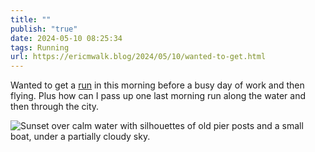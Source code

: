 ```yaml
---
title: ""
publish: "true"
date: 2024-05-10 08:25:34
tags: Running
url: https://ericmwalk.blog/2024/05/10/wanted-to-get.html
---
```


Wanted to get a [run](https://strava.com/activities/11376222168) in this morning before a busy day of work and then flying. Plus how can I pass up one last morning run along the water and then through the city.

![Sunset over calm water with silhouettes of old pier posts and a small boat, under a partially cloudy sky.](https://ericmwalk.blog/uploads/2024/img-8892.jpeg)